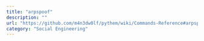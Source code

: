 ```yaml
---
title: "arpspoof"
description: ""
url: "https://github.com/m4n3dw0lf/pythem/wiki/Commands-Reference#arpspoof"
category: "Social Engineering"
---
```

